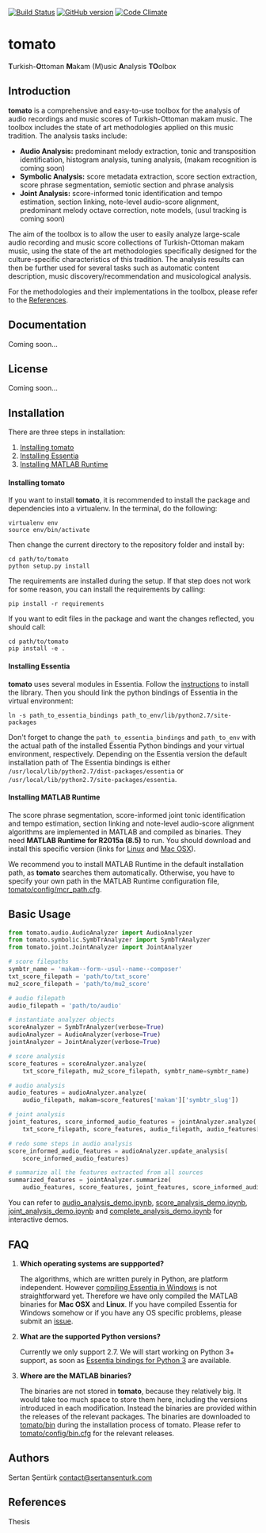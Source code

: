 [![Build Status](https://travis-ci.org/sertansenturk/ahenkidentifier.svg?branch=master)](https://travis-ci.org/sertansenturk/ahenkidentifier) [![GitHub version](https://badge.fury.io/gh/sertansenturk%2Ftomato.svg)](https://badge.fury.io/gh/sertansenturk%2Ftomato) [![Code Climate](https://codeclimate.com/github/sertansenturk/tomato/badges/gpa.svg)](https://codeclimate.com/github/sertansenturk/tomato)

# tomato
**T**urkish-**O**ttoman **M**akam (M)usic **A**nalysis **TO**olbox

Introduction
------
**tomato** is a comprehensive and easy-to-use toolbox for the analysis of audio recordings and music scores of Turkish-Ottoman makam music. The toolbox includes the state of art methodologies applied on this music tradition. The analysis tasks include:

- **Audio Analysis:** predominant melody extraction, tonic and transposition identification, histogram analysis, tuning analysis, (makam recognition is coming soon)
- **Symbolic Analysis:** score metadata extraction, score section extraction, score phrase segmentation, semiotic section and phrase analysis
- **Joint Analysis:** score-informed tonic identification and tempo estimation, section linking, note-level audio-score alignment, predominant melody octave correction, note models, (usul tracking is coming soon)

The aim of the toolbox is to allow the user to easily analyze large-scale audio recording and music score collections of Turkish-Ottoman makam music, using the state of the art methodologies specifically designed for the culture-specific characteristics of this tradition. The analysis results can then be further used for several tasks such as automatic content description, music discovery/recommendation and musicological analysis.

For the methodologies and their implementations in the toolbox, please refer to the [References](#references).

Documentation
------
Coming soon...

License
------
Coming soon...

Installation
-------

There are three steps in installation:

1. [Installing tomato](#tomato_install)
2. [Installing Essentia](#essentia_install)
3. [Installing MATLAB Runtime](mcr_install)

#### <a name="tomato_install"></a>Installing tomato
If you want to install **tomato**, it is recommended to install the package and dependencies into a virtualenv. In the terminal, do the following:

    virtualenv env
    source env/bin/activate
    
Then change the current directory to the repository folder and install by:

    cd path/to/tomato
    python setup.py install
    
The requirements are installed during the setup. If that step does not work for some reason, you can install the requirements by calling:

    pip install -r requirements

If you want to edit files in the package and want the changes reflected, you should call:

    cd path/to/tomato
    pip install -e .

#### <a name="essentia_install"></a>Installing Essentia

__tomato__ uses several modules in Essentia. Follow the [instructions](essentia.upf.edu/documentation/installing.html) to install the library. Then you should link the python bindings of Essentia in the virtual environment:

    ln -s path_to_essentia_bindings path_to_env/lib/python2.7/site-packages
    
Don't forget to change the `path_to_essentia_bindings` and `path_to_env` with the actual path of the installed Essentia Python bindings and your virtual environment, respectively. Depending on the Essentia version the default installation path of The Essentia bindings is either `/usr/local/lib/python2.7/dist-packages/essentia` or `/usr/local/lib/python2.7/site-packages/essentia`.

#### <a name="mcr_install"></a>Installing MATLAB Runtime

The score phrase segmentation, score-informed joint tonic identification and tempo estimation, section linking and note-level audio-score alignment algorithms are implemented in MATLAB and compiled as binaries. They need **MATLAB Runtime for R2015a (8.5)** to run. You should download and install this specific version  (links for [Linux](http://www.mathworks.com/supportfiles/downloads/R2015a/deployment_files/R2015a/installers/glnxa64/MCR_R2015a_glnxa64_installer.zip) and [Mac OSX](http://www.mathworks.com/supportfiles/downloads/R2015a/deployment_files/R2015a/installers/maci64/MCR_R2015a_maci64_installer.zip)). 

We recommend you to install MATLAB Runtime in the default installation path, as **tomato** searches them automatically. Otherwise, you have to specify your own path in the MATLAB Runtime configuration file, [tomato/config/mcr_path.cfg](https://github.com/sertansenturk/tomato/blob/master/tomato/config/mcr_path.cfg).

Basic Usage
-------

```python
from tomato.audio.AudioAnalyzer import AudioAnalyzer
from tomato.symbolic.SymbTrAnalyzer import SymbTrAnalyzer
from tomato.joint.JointAnalyzer import JointAnalyzer

# score filepaths
symbtr_name = 'makam--form--usul--name--composer'
txt_score_filepath = 'path/to/txt_score'
mu2_score_filepath = 'path/to/mu2_score'

# audio filepath
audio_filepath = 'path/to/audio'

# instantiate analyzer objects
scoreAnalyzer = SymbTrAnalyzer(verbose=True)
audioAnalyzer = AudioAnalyzer(verbose=True)
jointAnalyzer = JointAnalyzer(verbose=True)

# score analysis
score_features = scoreAnalyzer.analyze(
    txt_score_filepath, mu2_score_filepath, symbtr_name=symbtr_name)

# audio analysis
audio_features = audioAnalyzer.analyze(
    audio_filepath, makam=score_features['makam']['symbtr_slug'])

# joint analysis
joint_features, score_informed_audio_features = jointAnalyzer.analyze(
    txt_score_filepath, score_features, audio_filepath, audio_features['pitch'])

# redo some steps in audio analysis
score_informed_audio_features = audioAnalyzer.update_analysis(
    score_informed_audio_features)

# summarize all the features extracted from all sources
summarized_features = jointAnalyzer.summarize(
    audio_features, score_features, joint_features, score_informed_audio_features)
```

You can refer to [audio_analysis_demo.ipynb](https://github.com/sertansenturk/tomato/blob/master/audio_analysis_demo.ipynb), [score_analysis_demo.ipynb](https://github.com/sertansenturk/tomato/blob/master/score_analysis_demo.ipynb), [joint_analysis_demo.ipynb](https://github.com/sertansenturk/tomato/blob/master/joint_analysis_demo.ipynb) and [complete_analysis_demo.ipynb](https://github.com/sertansenturk/tomato/blob/master/complete_analysis_demo.ipynb) for interactive demos.

FAQ
-------
1. **Which operating systems are suppported?**

    The algorithms, which are written purely in Python, are platform independent. However [compiling Essentia in Windows](http://essentia.upf.edu/documentation/installing.html#building-essentia-on-windows) is not straightforward yet. Therefore we have only compiled the MATLAB binaries for **Mac OSX** and **Linux**.
    If you have compiled Essentia for Windows somehow or if you have any OS specific problems, please submit an [issue](https://github.com/sertansenturk/tomato/issues).

2. **What are the supported Python versions?**

    Currently we only support 2.7. We will start working on Python 3+ support, as soon as [Essentia bindings for Python 3](https://github.com/MTG/essentia/issues/138) are available.

3. **Where are the MATLAB binaries?**

    The binaries are not stored in **tomato**, because they relatively big. It would take too much space to store them here, including the versions introduced in each modification. Instead the binaries are provided within the releases of the relevant packages. The binaries are downloaded to [tomato/bin](https://github.com/sertansenturk/tomato/blob/master/tomato/bin) during the installation process of tomato.
    Please refer to [tomato/config/bin.cfg](https://github.com/sertansenturk/tomato/blob/master/tomato/config/bin.cfg) for the relevant releases.

Authors
-------
Sertan Şentürk
contact@sertansenturk.com

<a name="references"></a>References
-------
Thesis
